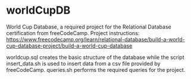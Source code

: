 # worldCupDB

World Cup Database, a required project for the Relational Database certification from freeCodeCamp. Project instructions: https://www.freecodecamp.org/learn/relational-database/build-a-world-cup-database-project/build-a-world-cup-database

worldcup.sql creates the basic structure of the database while the script insert_data.sh is used to insert data from a csv file provided by freeCodeCamp. queries.sh performs the required queries for the project.
